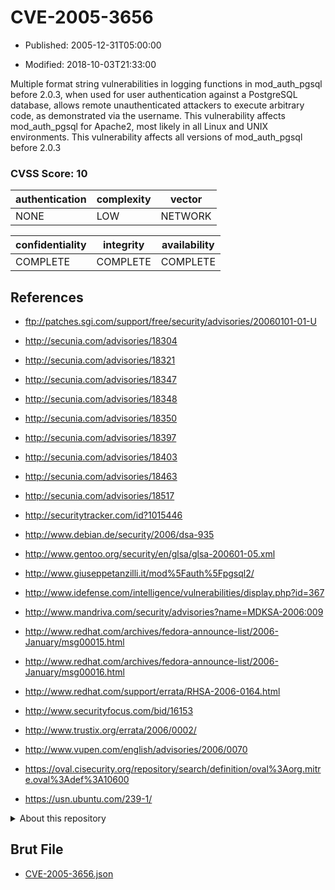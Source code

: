 # CVE-2005-3656

- Published: 2005-12-31T05:00:00

- Modified: 2018-10-03T21:33:00

Multiple format string vulnerabilities in logging functions in mod_auth_pgsql before 2.0.3, when used for user authentication against a PostgreSQL database, allows remote unauthenticated attackers to execute arbitrary code, as demonstrated via the username. This vulnerability affects mod_auth_pgsql for Apache2, most likely in all Linux and UNIX environments.  This vulnerability affects all versions of mod_auth_pgsql before 2.0.3

### CVSS Score: **10**

| authentication | complexity | vector |
| --- | --- | --- |
| NONE | LOW | NETWORK |

| confidentiality | integrity | availability |
| --- | --- | --- |
| COMPLETE | COMPLETE | COMPLETE |

## References

* ftp://patches.sgi.com/support/free/security/advisories/20060101-01-U

* http://secunia.com/advisories/18304

* http://secunia.com/advisories/18321

* http://secunia.com/advisories/18347

* http://secunia.com/advisories/18348

* http://secunia.com/advisories/18350

* http://secunia.com/advisories/18397

* http://secunia.com/advisories/18403

* http://secunia.com/advisories/18463

* http://secunia.com/advisories/18517

* http://securitytracker.com/id?1015446

* http://www.debian.de/security/2006/dsa-935

* http://www.gentoo.org/security/en/glsa/glsa-200601-05.xml

* http://www.giuseppetanzilli.it/mod%5Fauth%5Fpgsql2/

* http://www.idefense.com/intelligence/vulnerabilities/display.php?id=367

* http://www.mandriva.com/security/advisories?name=MDKSA-2006:009

* http://www.redhat.com/archives/fedora-announce-list/2006-January/msg00015.html

* http://www.redhat.com/archives/fedora-announce-list/2006-January/msg00016.html

* http://www.redhat.com/support/errata/RHSA-2006-0164.html

* http://www.securityfocus.com/bid/16153

* http://www.trustix.org/errata/2006/0002/

* http://www.vupen.com/english/advisories/2006/0070

* https://oval.cisecurity.org/repository/search/definition/oval%3Aorg.mitre.oval%3Adef%3A10600

* https://usn.ubuntu.com/239-1/

<details>
<summary>About this repository</summary> 

  This repository is part of the project [Live Hack CVE](https://github.com/Live-Hack-CVE). Main website can be found [www.live-hack.org](https://www.live-hack.org) 
  
  Made by [Sn0wAlice](https://github.com/Sn0wAlice) for the people that care about security and need to have a feed of the latest CVEs. Hope you enjoy it, don't forget to star the repo and follow me on [Twitter](https://twitter.com/Sn0wAlice) and [Github](https://github.com/Sn0wAlice). And that is my [personnal website](https://www.alice-snow.me/)

  - [Home Page](https://github.com/Live-Hack-CVE)
  - [Framework](https://github.com/Live-Hack-CVE/cve-framework)
  - [CVE database](https://github.com/Live-Hack-CVE/full_database)
  - [Changelog](https://github.com/Live-Hack-CVE/Changelog)
</details>

## Brut File

* [CVE-2005-3656.json](https://raw.githubusercontent.com/Live-Hack-CVE/full_database/main/cves/2005/CVE-2005-3656.json)

